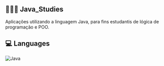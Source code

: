 ## 👨🏽‍💻 Java_Studies
 Aplicações utilizando a linguagem Java, para fins estudantis de lógica de programação e POO.

## 💻 Languages
![Java](https://img.shields.io/badge/java-%23ED8B00.svg?style=for-the-badge&logo=openjdk&logoColor=white)
